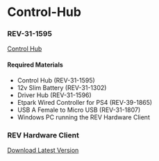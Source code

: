 # Control-Hub
<!DOCTYPE html>
<html>
<body>

<h3>REV-31-1595</h3>

<p><a href="https://docs.revrobotics.com/duo-control/control-hub-gs/">Control Hub</a></p>
  
  <h4>Required Materials</h4>
  <ul>
    <p><li>Control Hub (REV-31-1595)</li>
      <li>12v Slim Battery (REV-31-1302)</li>
      <li>Driver Hub (REV-31-1596)</li>
      <li>Etpark Wired Controller for PS4 (REV-39-1865)</li>
      <li>USB A Female to Micro USB (REV-31-1807)</li>
      <li>Windows PC running the REV Hardware Client</li></ul></p>
  <h3>REV Hardware Client</h3>
  <p><a href="https://docs.revrobotics.com/duo-control/managing-the-control-system/rev-hardware-client">Download Latest Version</a></p>
  

</body>
</html>
